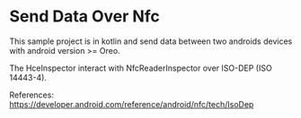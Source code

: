 # Send Data Over Nfc

This sample project is in kotlin and send data between two androids devices with android 
version >= Oreo.

The HceInspector interact with NfcReaderInspector over ISO-DEP (ISO 14443-4).

References: https://developer.android.com/reference/android/nfc/tech/IsoDep
